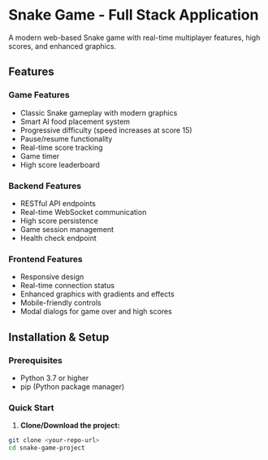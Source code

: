 # Snake Game - Full Stack Application

A modern web-based Snake game with real-time multiplayer features, high scores, and enhanced graphics.

## Features

### Game Features
- Classic Snake gameplay with modern graphics
- Smart AI food placement system
- Progressive difficulty (speed increases at score 15)
- Pause/resume functionality
- Real-time score tracking
- Game timer
- High score leaderboard

###  Backend Features
- RESTful API endpoints
- Real-time WebSocket communication
- High score persistence
- Game session management
- Health check endpoint

###  Frontend Features
- Responsive design
- Real-time connection status
- Enhanced graphics with gradients and effects
- Mobile-friendly controls
- Modal dialogs for game over and high scores

## Installation & Setup

### Prerequisites
- Python 3.7 or higher
- pip (Python package manager)

### Quick Start

1. **Clone/Download the project:**
```bash
git clone <your-repo-url>
cd snake-game-project